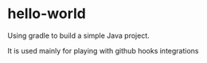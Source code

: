 # hello-world
Using gradle to build a simple Java project.

It is used mainly for playing with github hooks integrations
